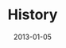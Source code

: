 ---
layout: message
category: message
series: "Saints & Scoundrels"
title: "History"
date: 2013-01-05
audio-description: "Mike Breen talks about the history of the family."
audio: "http://www.crossroads.net/players/media/hq/saintsandscoundrels-01.mp3"
audio-title: "History"
audio-duration: "46&#58;02"
program-description: "Program - Week 1 Saints & Scoundrels"
program: "http://www.crossroads.net/players/media/hq/01_05-06_13Program_LORES.pdf"
program-title: "History"
video-description: "Mike Breen talks about the history of the family."
video-title: "History"
video: "https://s3.amazonaws.com/crossroadsvideomessages/saintsandscoundrels-01.mp4"
---